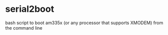 serial2boot
===========

bash script to boot am335x (or any processor that supports XMODEM) from the command line
